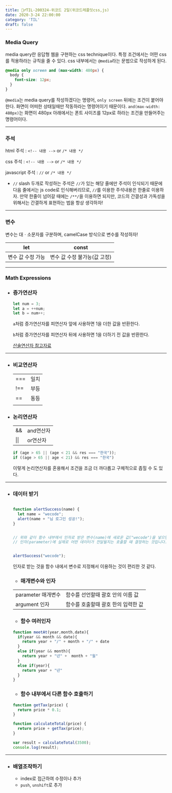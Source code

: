```yaml
---
title: 🏃‍♂️TIL-200324-위코드 2일(위코드레플잇css,js)
date: 2020-3-24 22:00:00
category: 'TIL'
draft: false
---
```




### Media Query

media query란 응답형 웹을 구현하는 css technique이다. 특정 조건에서는 어떤 css를 적용하라는 규칙을 줄 수 있다. css 내부에서는 `@media`라는 문법으로 작성하게 된다.

```css
@media only screen and (max-width: 480px) {  
  body {  
    font-size: 12px;  
  } 
}
```

`@media`는 media query를 작성하겠다는 명령어, `only screen` 뒤에는 조건이 붙어야 한다. 화면이 어떠한 상태일때만 작동하라는 명령어이기 때문이다. `and(max-width: 480px)`는 화면이 480px 아래에서는 폰트 사이즈를 12px로 하라는 조건을 만들어주는 명령어이다.

---

### 주석

html 주석 : `<!-- 내용 -->` or `/* 내용 */`

css 주석 : `<!-- 내용 -->` or `/* 내용 */`

javascript 주석 : `//` or `/* 내용 */`

- `//` slash 두개로 작성하는 주석은 `//`가 있는 해당 줄에만 주석이 인식되기 때문에 다음 줄에서는 js code로 인식해버리므로, `//`를 이용한 주석내용은 한줄로 이용하자. 만약 한줄이 넘어갈 때에는 `/**/`을 이용하면 되지만, 코드의 간결성과 가독성을 위해서는 간결하게 표현하는 법을 항상 생각하자!

---

### 변수

변수는 대ㆍ소문자를 구분하며, camelCase 방식으로 변수를 작성하자!

| let               | const                        |
| ----------------- | ---------------------------- |
| 변수 값 수정 가능 | 변수 값 수정 불가능(값 고정) |

---

### Math Expressions

- ### 증가연산자

  ```js
  let num = 3;
  let a = ++num;
  let b = num++;
  ```

  `a`처럼 증가연산자를 피연산자 앞에 사용하면 1을 더한 값을 반환한다.

  `b`처럼 증가연산자를 피연산자 뒤에 사용하면 1을 더하기 전 값을 반환한다.

  [산술연산자 참고자료](https://developer.mozilla.org/ko/docs/Web/JavaScript/Guide/Expressions_and_Operators)

---

- ### 비교연산자

  |      |      |
  | ---- | ---- |
  | ===  | 일치 |
  | !==  | 부등 |
  | ==   | 동등 |
  |      |      |

- ### 논리연산자

  |      |           |
  | ---- | --------- |
  | &&   | and연산자 |
  | \|\| | or연산자  |

  ```javascript
  if (age > 65 || (age < 21 && res === "한국"));
  if ((age > 65 || age < 21) && res === "한국")
  ```

  이렇게 논리연산자를 혼용해서 조건을 조금 더 까다롭고 구체적으로 좁힐 수 도 있다.

---

- ### 데이터 받기

  ```javascript
  
  function alertSuccess(name) {   
    let name = "wecode";
    alert(name + "님 로그인 성공!"); 
  }
  
  
  // 위와 같이 함수 내부에서 인자로 받은 변수(name)에 새로운 값("wecode")을 넣으면 안 됩니다!
  // 인자(parameter)에 실제로 어떤 데이터가 전달될지는 호출할 때 결정하는 것입니다. 아래를 확인해주세요.
  
  
  alertSuccess("wecode");
  ```

  인자로 받는 것을 함수 내에서 변수로 지정해서 이용하는 것이 편리한 것 같다. 

  - ### 매개변수와 인자

  |                    |                                     |
  | ------------------ | ----------------------------------- |
  | parameter 매개변수 | 함수를 선언할때 괄호 안의 이름 값   |
  | argument 인자      | 함수를 호출할때 괄호 한의 입력한 값 |

  - ### 함수 여러인자

  ```javascript
  function meetAt(year,month,date){
    if(year && month && date){
      return year + "/" + month + "/" + date
    }
    else if(year && month){
      return year + "년" +  month + "월"
    }
    else if(year){
      return year + "년"
    }
  }
  ```

  - ### 함수 내부에서 다른 함수 호출하기

  ```javascript
  function getTax(price) {
    return price * 0.1;
  }
  
  function calculateTotal(price) {
    return price + getTax(price);
  }
  
  var result = calculateTotal(3500);
  console.log(result);
  ```

---

- ### 배열조작하기

  - index로 접근하여 수정이나 추가
  - `push`, `unshift`로 추가